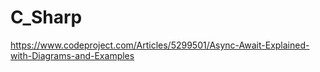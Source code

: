 # C_Sharp

https://www.codeproject.com/Articles/5299501/Async-Await-Explained-with-Diagrams-and-Examples

